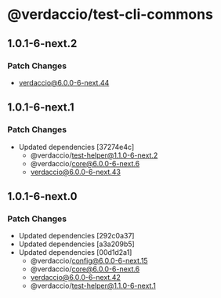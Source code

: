 # @verdaccio/test-cli-commons

## 1.0.1-6-next.2

### Patch Changes

- verdaccio@6.0.0-6-next.44

## 1.0.1-6-next.1

### Patch Changes

- Updated dependencies [37274e4c]
  - @verdaccio/test-helper@1.1.0-6-next.2
  - @verdaccio/core@6.0.0-6-next.6
  - verdaccio@6.0.0-6-next.43

## 1.0.1-6-next.0

### Patch Changes

- Updated dependencies [292c0a37]
- Updated dependencies [a3a209b5]
- Updated dependencies [00d1d2a1]
  - @verdaccio/config@6.0.0-6-next.15
  - @verdaccio/core@6.0.0-6-next.6
  - verdaccio@6.0.0-6-next.42
  - @verdaccio/test-helper@1.1.0-6-next.1
